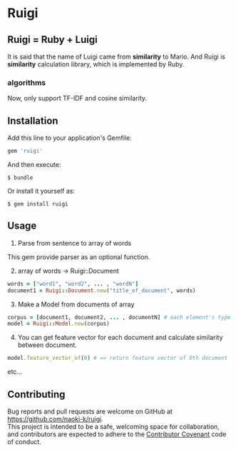# Ruigi

## Ruigi = Ruby + Luigi
It is said that the name of Luigi came from __similarity__ to Mario.
And Ruigi is __similarity__ calculation library, which is implemented by Ruby.

### algorithms
Now, only support TF-IDF and cosine similarity.

## Installation

Add this line to your application's Gemfile:

```ruby
gem 'ruigi'
```

And then execute:

    $ bundle

Or install it yourself as:

    $ gem install ruigi

## Usage
1. Parse from sentence to array of words

  This gem provide parser as an optional function.

2. array of words -> Ruigi::Document
```ruby
words = ["word1", "word2", ... , "wordN"]
document1 = Ruigi::Document.new("title_of_document", words)
```

3. Make a Model from documents of array
```ruby
corpus = [document1, document2, ... , documentN] # each element's type is Ruigi::Document.
model = Ruigi::Model.new(corpus)
```
4. You can get feature vector for each document and calculate similarity between document.
```ruby
model.feature_vector_of(0) # => return feature vector of 0th document
```
etc...

## Contributing

Bug reports and pull requests are welcome on GitHub at https://github.com/naoki-k/ruigi.  
This project is intended to be a safe, welcoming space for collaboration, and contributors are expected to adhere to the [Contributor Covenant](http://contributor-covenant.org) code of conduct.

